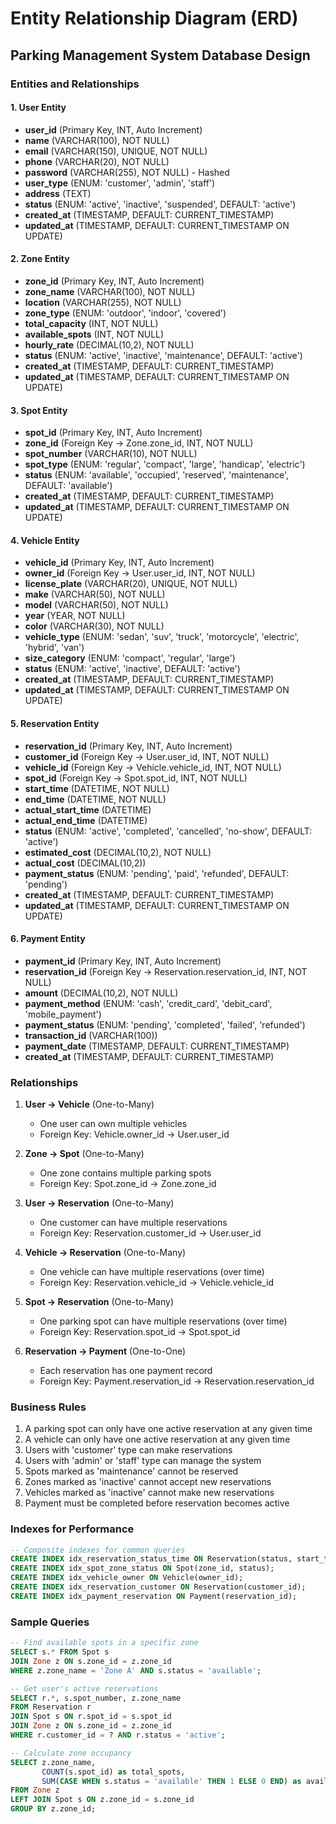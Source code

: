 # Entity Relationship Diagram (ERD)

## Parking Management System Database Design

### Entities and Relationships

#### 1. User Entity
- **user_id** (Primary Key, INT, Auto Increment)
- **name** (VARCHAR(100), NOT NULL)
- **email** (VARCHAR(150), UNIQUE, NOT NULL)
- **phone** (VARCHAR(20), NOT NULL)
- **password** (VARCHAR(255), NOT NULL) - Hashed
- **user_type** (ENUM: 'customer', 'admin', 'staff')
- **address** (TEXT)
- **status** (ENUM: 'active', 'inactive', 'suspended', DEFAULT: 'active')
- **created_at** (TIMESTAMP, DEFAULT: CURRENT_TIMESTAMP)
- **updated_at** (TIMESTAMP, DEFAULT: CURRENT_TIMESTAMP ON UPDATE)

#### 2. Zone Entity
- **zone_id** (Primary Key, INT, Auto Increment)
- **zone_name** (VARCHAR(100), NOT NULL)
- **location** (VARCHAR(255), NOT NULL)
- **zone_type** (ENUM: 'outdoor', 'indoor', 'covered')
- **total_capacity** (INT, NOT NULL)
- **available_spots** (INT, NOT NULL)
- **hourly_rate** (DECIMAL(10,2), NOT NULL)
- **status** (ENUM: 'active', 'inactive', 'maintenance', DEFAULT: 'active')
- **created_at** (TIMESTAMP, DEFAULT: CURRENT_TIMESTAMP)
- **updated_at** (TIMESTAMP, DEFAULT: CURRENT_TIMESTAMP ON UPDATE)

#### 3. Spot Entity
- **spot_id** (Primary Key, INT, Auto Increment)
- **zone_id** (Foreign Key → Zone.zone_id, INT, NOT NULL)
- **spot_number** (VARCHAR(10), NOT NULL)
- **spot_type** (ENUM: 'regular', 'compact', 'large', 'handicap', 'electric')
- **status** (ENUM: 'available', 'occupied', 'reserved', 'maintenance', DEFAULT: 'available')
- **created_at** (TIMESTAMP, DEFAULT: CURRENT_TIMESTAMP)
- **updated_at** (TIMESTAMP, DEFAULT: CURRENT_TIMESTAMP ON UPDATE)

#### 4. Vehicle Entity
- **vehicle_id** (Primary Key, INT, Auto Increment)
- **owner_id** (Foreign Key → User.user_id, INT, NOT NULL)
- **license_plate** (VARCHAR(20), UNIQUE, NOT NULL)
- **make** (VARCHAR(50), NOT NULL)
- **model** (VARCHAR(50), NOT NULL)
- **year** (YEAR, NOT NULL)
- **color** (VARCHAR(30), NOT NULL)
- **vehicle_type** (ENUM: 'sedan', 'suv', 'truck', 'motorcycle', 'electric', 'hybrid', 'van')
- **size_category** (ENUM: 'compact', 'regular', 'large')
- **status** (ENUM: 'active', 'inactive', DEFAULT: 'active')
- **created_at** (TIMESTAMP, DEFAULT: CURRENT_TIMESTAMP)
- **updated_at** (TIMESTAMP, DEFAULT: CURRENT_TIMESTAMP ON UPDATE)

#### 5. Reservation Entity
- **reservation_id** (Primary Key, INT, Auto Increment)
- **customer_id** (Foreign Key → User.user_id, INT, NOT NULL)
- **vehicle_id** (Foreign Key → Vehicle.vehicle_id, INT, NOT NULL)
- **spot_id** (Foreign Key → Spot.spot_id, INT, NOT NULL)
- **start_time** (DATETIME, NOT NULL)
- **end_time** (DATETIME, NOT NULL)
- **actual_start_time** (DATETIME)
- **actual_end_time** (DATETIME)
- **status** (ENUM: 'active', 'completed', 'cancelled', 'no-show', DEFAULT: 'active')
- **estimated_cost** (DECIMAL(10,2), NOT NULL)
- **actual_cost** (DECIMAL(10,2))
- **payment_status** (ENUM: 'pending', 'paid', 'refunded', DEFAULT: 'pending')
- **created_at** (TIMESTAMP, DEFAULT: CURRENT_TIMESTAMP)
- **updated_at** (TIMESTAMP, DEFAULT: CURRENT_TIMESTAMP ON UPDATE)

#### 6. Payment Entity
- **payment_id** (Primary Key, INT, Auto Increment)
- **reservation_id** (Foreign Key → Reservation.reservation_id, INT, NOT NULL)
- **amount** (DECIMAL(10,2), NOT NULL)
- **payment_method** (ENUM: 'cash', 'credit_card', 'debit_card', 'mobile_payment')
- **payment_status** (ENUM: 'pending', 'completed', 'failed', 'refunded')
- **transaction_id** (VARCHAR(100))
- **payment_date** (TIMESTAMP, DEFAULT: CURRENT_TIMESTAMP)
- **created_at** (TIMESTAMP, DEFAULT: CURRENT_TIMESTAMP)

### Relationships

1. **User → Vehicle** (One-to-Many)
   - One user can own multiple vehicles
   - Foreign Key: Vehicle.owner_id → User.user_id

2. **Zone → Spot** (One-to-Many)
   - One zone contains multiple parking spots
   - Foreign Key: Spot.zone_id → Zone.zone_id

3. **User → Reservation** (One-to-Many)
   - One customer can have multiple reservations
   - Foreign Key: Reservation.customer_id → User.user_id

4. **Vehicle → Reservation** (One-to-Many)
   - One vehicle can have multiple reservations (over time)
   - Foreign Key: Reservation.vehicle_id → Vehicle.vehicle_id

5. **Spot → Reservation** (One-to-Many)
   - One parking spot can have multiple reservations (over time)
   - Foreign Key: Reservation.spot_id → Spot.spot_id

6. **Reservation → Payment** (One-to-One)
   - Each reservation has one payment record
   - Foreign Key: Payment.reservation_id → Reservation.reservation_id

### Business Rules

1. A parking spot can only have one active reservation at any given time
2. A vehicle can only have one active reservation at any given time
3. Users with 'customer' type can make reservations
4. Users with 'admin' or 'staff' type can manage the system
5. Spots marked as 'maintenance' cannot be reserved
6. Zones marked as 'inactive' cannot accept new reservations
7. Vehicles marked as 'inactive' cannot make new reservations
8. Payment must be completed before reservation becomes active

### Indexes for Performance

```sql
-- Composite indexes for common queries
CREATE INDEX idx_reservation_status_time ON Reservation(status, start_time);
CREATE INDEX idx_spot_zone_status ON Spot(zone_id, status);
CREATE INDEX idx_vehicle_owner ON Vehicle(owner_id);
CREATE INDEX idx_reservation_customer ON Reservation(customer_id);
CREATE INDEX idx_payment_reservation ON Payment(reservation_id);
```

### Sample Queries

```sql
-- Find available spots in a specific zone
SELECT s.* FROM Spot s 
JOIN Zone z ON s.zone_id = z.zone_id 
WHERE z.zone_name = 'Zone A' AND s.status = 'available';

-- Get user's active reservations
SELECT r.*, s.spot_number, z.zone_name 
FROM Reservation r 
JOIN Spot s ON r.spot_id = s.spot_id 
JOIN Zone z ON s.zone_id = z.zone_id 
WHERE r.customer_id = ? AND r.status = 'active';

-- Calculate zone occupancy
SELECT z.zone_name, 
       COUNT(s.spot_id) as total_spots,
       SUM(CASE WHEN s.status = 'available' THEN 1 ELSE 0 END) as available_spots
FROM Zone z 
LEFT JOIN Spot s ON z.zone_id = s.zone_id 
GROUP BY z.zone_id;
```